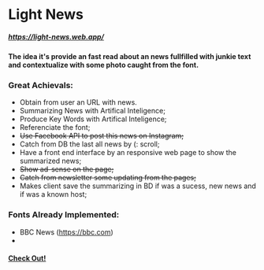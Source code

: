 # Light News
##### https://light-news.web.app/
#### The idea it's provide an fast read about an news fullfilled with junkie text and contextualize with some photo caught from the font.
 
 
### Great Achievals:
-  Obtain from user an URL with news.
-  Summarizing News with Artifical Inteligence;
-  Produce Key Words with Artifical Inteligence;
-  Referenciate the font;
-  <del>Use Facebook API to post this news on Instagram;<del> 
-  Catch from DB the last all news by (: scroll; 
-  Have a front end interface by an responsive web page to show the summarized news;
-  <del>Show ad-sense on the page;<del>  
-  <del>Catch from newsletter some updating from the pages;<del>  
-  Makes client save the summarizing in BD if was a sucess, new news and if was a known host;

 



### Fonts Already Implemented:
- BBC News (https://bbc.com)
- 


#### [Check Out!](https://light-news.web.app/) 

